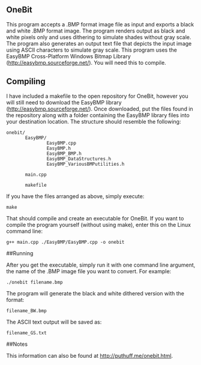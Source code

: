 ## OneBit

This program accepts a .BMP format image file as input and exports a black and white .BMP format image. The program renders output as black and white pixels only and uses dithering to simulate shades without gray scale. The program also generates an output text file that depicts the input image using ASCII characters to simulate gray scale. This program uses the EasyBMP Cross-Platform Windows Bitmap Library (http://easybmp.sourceforge.net/). You will need this to compile.

## Compiling

I have included a makefile to the open repository for OneBit, however you will still need to download the EasyBMP library (http://easybmp.sourceforge.net/). Once downloaded, put the files found in the repository along with a folder containing the EasyBMP library files into your destination location. The structure should resemble the following:
```
onebit/
       EasyBMP/
               EasyBMP.cpp
               EasyBMP.h
               EasyBMP_BMP.h
               EasyBMP_DataStructures.h
               EasyBMP_VariousBMPutilities.h

       main.cpp

       makefile
```
If you have the files arranged as above, simply execute:

`make`

That should compile and create an executable for OneBit. If you want to compile the program yourself (without using make), enter this on the Linux command line:

`g++ main.cpp ./EasyBMP/EasyBMP.cpp -o onebit`

##Running

After you get the executable, simply run it with one command line argument, the name of the .BMP image file you want to convert. For example:

`./onebit filename.bmp`

The program will generate the black and white dithered version with the format:

`filename_BW.bmp`

The ASCII text output will be saved as:

`filename_GS.txt`

##Notes

This information can also be found at http://puthuff.me/onebit.html.
